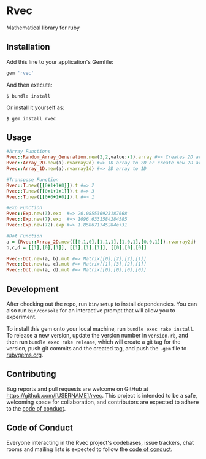# Rvec

Mathematical library for ruby

## Installation

Add this line to your application's Gemfile:

```ruby
gem 'rvec'
```

And then execute:

    $ bundle install

Or install it yourself as:

    $ gem install rvec

## Usage

```ruby
#Array Functions
Rvec::Random_Array_Generation.new(2,2,value:-1).array #=> Creates 2D array by given size and value
Rvec::Array_2D.new(a).rvarray2d) #=> 1D array to 2D or create new 2D array
Rvec::Array_1D.new(a).rvarray1d) #=> 2D array to 1D

#Transpose Function
Rvec::T.new([[0+1+1+0]]).t #=> 2
Rvec::T.new([[0+1+1+1]]).t #=> 3
Rvec::T.new([[0+0+1+0]]).t #=> 1

#Exp Function
Rvec::Exp.new(3).exp  #=> 20.085536923187668
Rvec::Exp.new(7).exp  #=> 1096.6331584284585
Rvec::Exp.new(72).exp #=> 1.858671745284e+31

#Dot Function
a = (Rvec::Array_2D.new([[0,1,0],[1,1,1],[1,0,1],[0,0,1]]).rvarray2d)
b,c,d = [[1],[0],[1]], [[1],[1],[1]], [[0],[0],[0]]

Rvec::Dot.new(a, b).mut #=> Matrix[[0],[2],[2],[1]]
Rvec::Dot.new(a, c).mut #=> Matrix[[1],[3],[2],[1]]
Rvec::Dot.new(a, d).mut #=> Matrix[[0],[0],[0],[0]]
```

## Development

After checking out the repo, run `bin/setup` to install dependencies. You can also run `bin/console` for an interactive prompt that will allow you to experiment.

To install this gem onto your local machine, run `bundle exec rake install`. To release a new version, update the version number in `version.rb`, and then run `bundle exec rake release`, which will create a git tag for the version, push git commits and the created tag, and push the `.gem` file to [rubygems.org](https://rubygems.org).

## Contributing

Bug reports and pull requests are welcome on GitHub at https://github.com/[USERNAME]/rvec. This project is intended to be a safe, welcoming space for collaboration, and contributors are expected to adhere to the [code of conduct](https://github.com/Answerious/Rvec/blob/master/CODE_OF_CONDUCT.md).

## Code of Conduct

Everyone interacting in the Rvec project's codebases, issue trackers, chat rooms and mailing lists is expected to follow the [code of conduct](https://github.com/Answerious/Rvec/blob/master/CODE_OF_CONDUCT.md).
